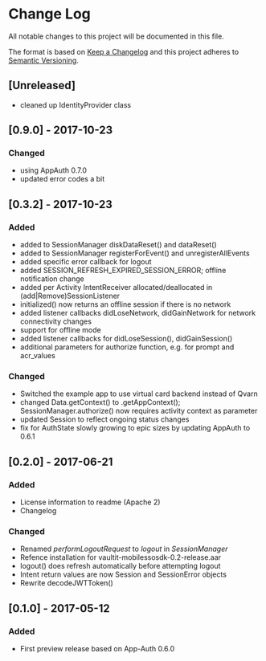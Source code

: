 # Change Log
All notable changes to this project will be documented in this file.

The format is based on [Keep a Changelog](http://keepachangelog.com/)
and this project adheres to [Semantic Versioning](http://semver.org/).

## [Unreleased]
- cleaned up IdentityProvider class


## [0.9.0]  - 2017-10-23
### Changed
- using AppAuth 0.7.0
- updated error codes a bit

## [0.3.2]  - 2017-10-23
### Added
- added to SessionManager diskDataReset() and dataReset()
- added to SessionManager registerForEvent() and unregisterAllEvents
- added specific error callback for logout
- added SESSION_REFRESH_EXPIRED_SESSION_ERROR; offline notification change
- added  per Activity IntentReceiver allocated/deallocated in (add|Remove)SessionListener
- initialized() now returns an offline session if there is no network
- added listener callbacks didLoseNetwork, didGainNetwork for network connectivity changes
- support for offline mode
- added listener callbacks for  didLoseSession(), didGainSession()
- additional parameters for authorize function, e.g. for prompt and acr_values

### Changed
- Switched the example app to use virtual card backend instead of Qvarn
- changed Data.getContext() to .getAppContext(); SessionManager.authorize() now requires activity context as parameter
- updated Session to reflect ongoing status changes
- fix for AuthState slowly growing to epic sizes by updating AppAuth to 0.6.1

## [0.2.0] - 2017-06-21
### Added
- License information to readme (Apache 2)
- Changelog

### Changed
- Renamed *performLogoutRequest* to *logout* in *SessionManager*
- Refence installation for vaultit-mobilessosdk-0.2-release.aar
- logout() does refresh automatically before attempting logout
- Intent return values are now Session and SessionError objects
- Rewrite decodeJWTToken()

## [0.1.0] - 2017-05-12
### Added
- First preview release based on App-Auth 0.6.0
